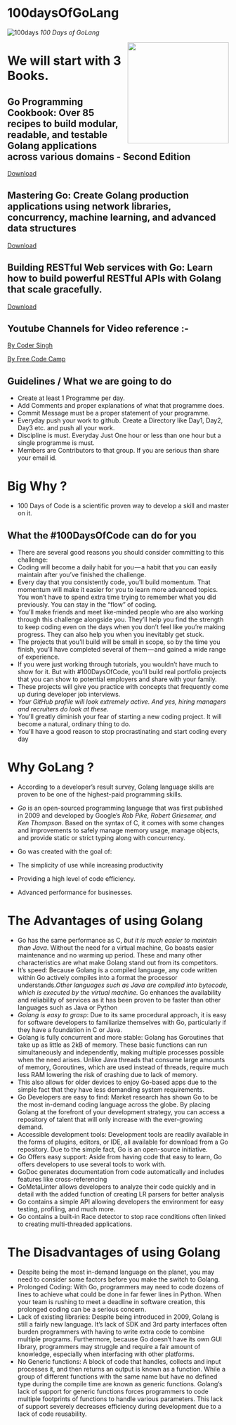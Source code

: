 # 100daysOfGoLang

![100days](https://res.cloudinary.com/practicaldev/image/fetch/s--KLoUWqZ---/c_imagga_scale,f_auto,fl_progressive,h_420,q_auto,w_1000/https://thepracticaldev.s3.amazonaws.com/i/u5d7sosk30lm7pex8lqc.png)
*100 Days of GoLang*

<img align='right' src="https://media.giphy.com/media/PhTSmzCqkliqIJ9ZtZ/giphy.gif" width="230">

# We will start with 3 Books.

## Go Programming Cookbook: Over 85 recipes to build modular, readable, and testable Golang applications across various domains - Second Edition
[Download](https://b-ok.asia/book/11004778/6ba7fc)

## Mastering Go: Create Golang production applications using network libraries, concurrency, machine learning, and advanced data structures
[Download](https://b-ok.asia/book/5280516/5b0b36)

## Building RESTful Web services with Go: Learn how to build powerful RESTful APIs with Golang that scale gracefully.
[Download](https://b-ok.asia/book/3427939/c04c63)

## Youtube Channels for Video reference :- 

[By Coder Singh](https://www.youtube.com/watch?v=2SuBf2sk2ts&list=PL45_xGOyv4bk55CMmqH6S6vvnwKD8qifD)<br />

[By Free Code Camp](https://www.youtube.com/watch?v=YS4e4q9oBaU)<br />

## Guidelines / What we are going to do 
* Create at least 1 Programme per day. <br/>
* Add Comments and proper explanations of what that programme does. <br/>
* Commit Message must be a proper statement of your programme.<br />
* Everyday push your work to github. Create a Directory like Day1, Day2, Day3 etc. and push all your work.<br /> 
* Discipline is must. Everyday Just One hour or less than one hour but a single programme is must.<br />
* Members are Contributors to that group. If you are serious than share your email id. <br />


# Big Why ?

* 100 Days of Code is a scientific proven way to develop a skill and master on it. <br />

## What the #100DaysOfCode can do for you

* There are several good reasons you should consider committing to this challenge:<br />
* Coding will become a daily habit for you — a habit that you can easily maintain after you’ve finished the challenge.<br />
* Every day that you consistently code, you’ll build momentum. That momentum will make it easier for you to learn more advanced topics. You won’t have to spend extra time trying to remember what you did previously. You can stay in the “flow” of coding.<br />
* You’ll make friends and meet like-minded people who are also working through this challenge alongside you. They’ll help you find the strength to keep coding even on the days when you don’t feel like you’re making progress. They can also help you when you inevitably get stuck.<br />
* The projects that you’ll build will be small in scope, so by the time you finish, you’ll have completed several of them — and gained a wide range of experience.<br />
* If you were just working through tutorials, you wouldn’t have much to show for it. But with #100DaysOfCode, you’ll build real portfolio projects that you can show to potential employers and share with your family.<br />
* These projects will give you practice with concepts that frequently come up during developer job interviews.<br />
* *Your GitHub profile will look extremely active. And yes, hiring managers and recruiters do look at these.* <br />
* You’ll greatly diminish your fear of starting a new coding project. It will become a natural, ordinary thing to do.<br />
* You’ll have a good reason to stop procrastinating and start coding every day<br />


# Why GoLang ?

* According to a developer’s result survey, Golang language skills are proven to be one of the highest-paid programming skills.<br />

* *Go* is an open-sourced programming language that was first published in 2009 and developed by Google’s *Rob Pike, Robert Griesemer, and Ken Thompson*. Based on the syntax of C, it comes with some changes and improvements to safely manage memory usage, manage objects, and provide static or strict typing along with concurrency.<br />
* Go was created with the goal of:<br />
* The simplicity of use while increasing productivity<br />
* Providing a high level of code efficiency.<br />
* Advanced performance for businesses.<br />

# The Advantages of using Golang
* Go has the same performance as C, *but it is much easier to maintain than Java*. Without the need for a virtual machine, Go boasts easier maintenance and no warming up period. These and many other characteristics are what make Golang stand out from its competitors.<br />
* It’s speed: Because Golang is a compiled language, any code written within Go actively compiles into a format the processor understands.*Other languages such as Java are compiled into bytecode, which is executed by the virtual machine.* Go enhances the availability and reliability of services as it has been proven to be faster than other languages such as Java or Python<br />
* *Golang is easy to grasp*: Due to its same procedural approach, it is easy for software developers to familiarize themselves with Go, particularly if they have a foundation in C or Java.<br />
* Golang is fully concurrent and more stable: Golang has Goroutines that take up as little as 2kB of memory. These basic functions can run simultaneously and independently, making multiple processes possible when the need arises. Unlike Java threads that consume large amounts of memory, Goroutines, which are used instead of threads, require much less RAM lowering the risk of crashing due to lack of memory.<br />
* This also allows for older devices to enjoy Go-based apps due to the simple fact that they have less demanding system requirements.<br />
* Go Developers are easy to find: Market research has shown Go to be the most in-demand coding language across the globe. By placing Golang at the forefront of your development strategy, you can access a repository of talent that will only increase with the ever-growing demand.<br />
* Accessible development tools: Development tools are readily available in the forms of plugins, editors, or IDE, all available for download from a Go repository. Due to the simple fact, Go is an open-source initiative.<br />
* Go Offers easy support: Aside from having code that easy to learn, Go offers developers to use several tools to work with.<br />
* GoDoc generates documentation from code automatically and includes features like cross-referencing<br />
* GoMetaLinter allows developers to analyze their code quickly and in detail with the added function of creating LR parsers for better analysis<br />
* Go contains a simple API allowing developers the environment for easy testing, profiling, and much more.<br />
* Go contains a built-in Race detector to stop race conditions often linked to creating multi-threaded applications.<br />

# The Disadvantages of using Golang

* Despite being the most in-demand language on the planet, you may need to consider some factors before you make the switch to Golang.<br />
* Prolonged Coding: With Go, programmers may need to code dozens of lines to achieve what could be done in far fewer lines in Python. When your team is rushing to meet a deadline in software creation, this prolonged coding can be a serious concern.<br />
* Lack of existing libraries: Despite being introduced in 2009, Golang is still a fairly new language. It’s lack of SDK and 3rd party interfaces often burden programmers with having to write extra code to combine multiple programs. Furthermore, because Go doesn’t have its own GUI library, programmers may struggle and require a fair amount of knowledge, especially when interfacing with other platforms.<br />
* No Generic functions: A block of code that handles, collects and input processes it, and then returns an output is known as a function. While a group of different functions with the same name but have no defined type during the compile time are known as generic functions. Golang’s lack of support for generic functions forces programmers to code multiple footprints of functions to handle various parameters. This lack of support severely decreases efficiency during development due to a lack of code reusability.

